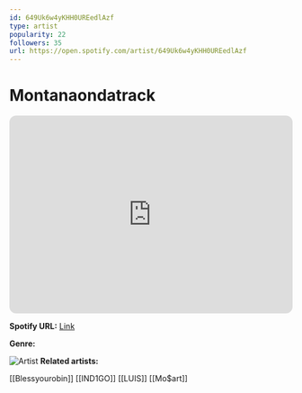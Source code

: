 ```yaml
---
id: 649Uk6w4yKHH0UREedlAzf
type: artist
popularity: 22
followers: 35
url: https://open.spotify.com/artist/649Uk6w4yKHH0UREedlAzf
---
```

# Montanaondatrack

<iframe style="border-radius:12px" src="https://open.spotify.com/embed/artist/649Uk6w4yKHH0UREedlAzf" width="100%" height="352" frameBorder="0" allowfullscreen="" allow="autoplay; clipboard-write; encrypted-media; fullscreen; picture-in-picture" loading="lazy"></iframe>

**Spotify URL:** [Link](https://open.spotify.com/artist/649Uk6w4yKHH0UREedlAzf)

**Genre:** 

![Artist](https://i.scdn.co/image/ab6761610000e5eb629c0c62b9b5a1e5d1eb3835)
**Related artists:**

[[Blessyourobin]]
[[IND1GO]]
[[LUIS]]
[[Mo$art]]
